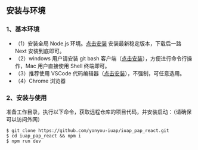 
## 安装与环境

### 1、基本环境

- （1）安装全局 Node.js 环境。[点击安装](https://nodejs.org/) 安装最新稳定版本，下载后一路 Next 安装到底即可。
- （2）windows 用户请安装 git bash 客户端（[点击安装](https://git-scm.com/download/win)），方便进行命令行操作，Mac 用户直接使用 Shell 终端即可。
- （3）推荐使用 VSCode 代码编辑器（[点击安装](https://code.visualstudio.com/)），不强制，可任意选用。
- （4）Chrome 浏览器

### 2、安装与使用

准备工作目录，执行以下命令，获取远程仓库的项目代码，并安装启动：（请确保可以访问外网）

```
$ git clone https://github.com/yonyou-iuap/iuap_pap_react.git
$ cd iuap_pap_react && npm i
$ npm run dev
```


